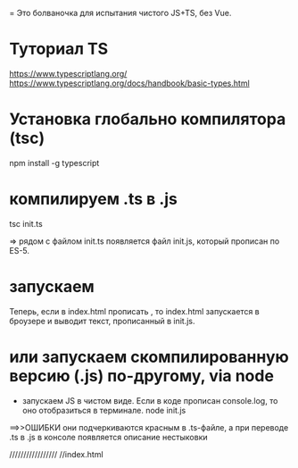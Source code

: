 = Это болваночка для испытания чистого JS+TS, без Vue.

# Туториал TS
https://www.typescriptlang.org/
https://www.typescriptlang.org/docs/handbook/basic-types.html


# Установка глобально компилятора (tsc)
npm install -g typescript


# компилируем .ts в .js
tsc init.ts

=> рядом с файлом  init.ts появляется файл  init.js, который прописан по ES-5.

# запускаем
Теперь, если в index.html прописать <script src="init.js"></script>,
то index.html запускается в броузере и выводит текст, прописанный в init.js.


# или запускаем скомпилированную версию (.js) по-другому, via node
- запускаем JS в чистом виде. Если в коде прописан console.log, то оно отобразиться в терминале.
node init.js

==>>ОШИБКИ
они подчеркиваются красным в .ts-файле,
а при переводе .ts в .js в консоле появляется описание нестыковки 


/////////////////
//index.html
<!DOCTYPE html>
<html lang="en">
<head>
  <meta charset="UTF-8">
  <title>Title</title>
</head>
<body>


<script src="init.ts"></script>

<script src="init.js"></script>

</body>
</html>


